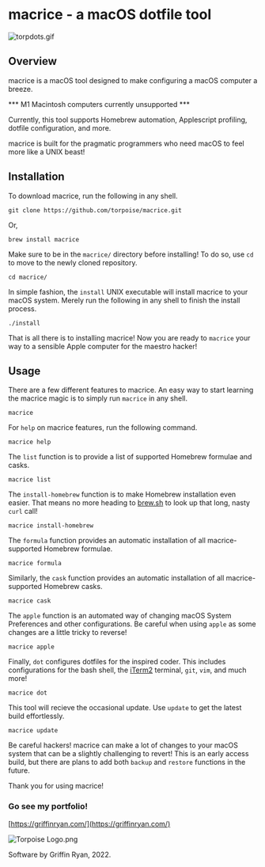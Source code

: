# macrice - a macOS dotfile tool

![torpdots.gif](https://torpoisebucket.s3-us-west-2.amazonaws.com/torpdots.gif)

## Overview

macrice is a macOS tool designed to make configuring a macOS computer a breeze.

*** M1 Macintosh computers currently unsupported ***

Currently, this tool supports Homebrew automation, Applescript profiling, dotfile configuration, and more.

macrice is built for the pragmatic programmers who need macOS to feel more like a UNIX beast!

## Installation

To download macrice, run the following in any shell.

    git clone https://github.com/torpoise/macrice.git

Or,

    brew install macrice

Make sure to be in the `macrice/` directory before installing! To do so, use `cd` to move to the newly cloned repository.

    cd macrice/

In simple fashion, the `install` UNIX executable will install macrice to your macOS system. Merely run the following in any shell to finish the install process.

    ./install

That is all there is to installing macrice! Now you are ready to `macrice` your way to a sensible Apple computer for the maestro hacker!

## Usage

There are a few different features to macrice. An easy way to start learning the macrice magic is to simply run `macrice` in any shell.

    macrice

For `help` on macrice features, run the following command.

    macrice help

The `list` function is to provide a list of supported Homebrew formulae and casks.

    macrice list

The `install-homebrew` function is to make Homebrew installation even easier. That means no more heading to [brew.sh](brew.sh) to look up that long, nasty `curl` call!

    macrice install-homebrew

The `formula` function provides an automatic installation of all macrice-supported Homebrew formulae.

    macrice formula

Similarly, the `cask` function provides an automatic installation of all macrice-supported Homebrew casks.

    macrice cask

The `apple` function is an automated way of changing macOS System Preferences and other configurations. Be careful when using `apple` as some changes are a little tricky to reverse!

    macrice apple

Finally, `dot` configures dotfiles for the inspired coder. This includes configurations for the bash shell, the [iTerm2](https://iterm2.com/) terminal, `git`, `vim`, and much more!

    macrice dot

This tool will recieve the occasional update. Use `update` to get the latest build effortlessly.

    macrice update

Be careful hackers! macrice can make a lot of changes to your macOS system that can be a slightly challenging to revert! This is an early access build, but there are plans to add both `backup` and `restore` functions in the future.

Thank you for using macrice!

### Go see my portfolio!

[https://griffinryan.com/](https://griffinryan.com/)

![Torpoise Logo.png](https://torpoisebucket.s3-us-west-2.amazonaws.com/torpoiselogo.png)

Software by Griffin Ryan, 2022.
